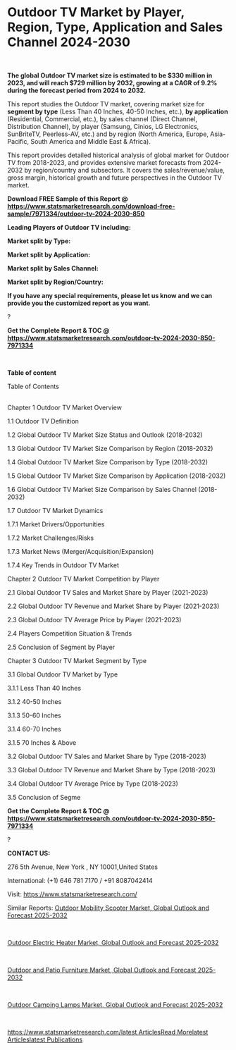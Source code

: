 <h1>Outdoor TV Market by Player, Region, Type, Application and Sales Channel 2024-2030</h1><br/><p><strong>The global Outdoor TV market size is estimated to be $330 million in 2023, and will reach $729 million by 2032, growing at a <strong>CAGR</strong> of 9.2% during the forecast period from 2024 to 2032.</strong></p>
 
 
 
 <p>This report studies the Outdoor TV market, covering market size for <strong>segment by type</strong> (Less Than 40 Inches, 40-50 Inches, etc.), <strong>by application</strong> (Residential, Commercial, etc.), by sales channel (Direct Channel, Distribution Channel), by player (Samsung, Cinios, LG Electronics, SunBriteTV, Peerless-AV, etc.) and by region (North America, Europe, Asia-Pacific, South America and Middle East & Africa).</p>
 
 
 
 <p>This report provides detailed historical analysis of global market for Outdoor TV from 2018-2023, and provides extensive market forecasts from 2024-2032 by region/country and subsectors. It covers the sales/revenue/value, gross margin, historical growth and future perspectives in the Outdoor TV market.</p>
 
 
 
 <p><strong>Download FREE Sample of this Report @ <a href="https://www.statsmarketresearch.com/download-free-sample/7971334/outdoor-tv-2024-2030-850">https://www.statsmarketresearch.com/download-free-sample/7971334/outdoor-tv-2024-2030-850</a></strong></p>
 
 
 
 <p><strong>Leading Players of Outdoor TV including:</strong></p>
 
 
 
 <p><strong>Market split by Type:</strong></p>
 
 
 
 <p><strong>Market split <strong>by Application</strong>:</strong></p>
 
 
 
 <p><strong>Market split by Sales Channel:</strong></p>
 
 
 
 <p><strong>Market split by Region/Country:</strong></p>
 
 
 
 <p><strong>If you have any special requirements, please let us know and we can provide you the customized report as you want.</strong></p>
 
 
 
 <p>? </p>
 
 
 
 <div><b>Get the Complete Report & TOC @ <a href="https://www.statsmarketresearch.com/outdoor-tv-2024-2030-850-7971334">https://www.statsmarketresearch.com/outdoor-tv-2024-2030-850-7971334</a></b></div>
 
 
 
 <p><br />
 
 <b>Table of content</b></p>
 
 
 
 <p>Table of Contents<br />
 
 <br />
 
 Chapter 1 Outdoor TV Market Overview<br />
 
 1.1 Outdoor TV Definition<br />
 
 1.2 Global Outdoor TV Market Size Status and Outlook (2018-2032)<br />
 
 1.3 Global Outdoor TV Market Size Comparison by Region (2018-2032)<br />
 
 1.4 Global Outdoor TV Market Size Comparison by Type (2018-2032)<br />
 
 1.5 Global Outdoor TV Market Size Comparison by Application (2018-2032)<br />
 
 1.6 Global Outdoor TV Market Size Comparison by Sales Channel (2018-2032)<br />
 
 1.7 Outdoor TV Market Dynamics<br />
 
 1.7.1 Market Drivers/Opportunities<br />
 
 1.7.2 Market Challenges/Risks<br />
 
 1.7.3 Market News (Merger/Acquisition/Expansion)<br />
 
 1.7.4 Key Trends in Outdoor TV Market<br />
 
 Chapter 2 Outdoor TV Market Competition by Player<br />
 
 2.1 Global Outdoor TV Sales and Market Share by Player (2021-2023)<br />
 
 2.2 Global Outdoor TV Revenue and Market Share by Player (2021-2023)<br />
 
 2.3 Global Outdoor TV Average Price by Player (2021-2023)<br />
 
 2.4 Players Competition Situation & Trends<br />
 
 2.5 Conclusion of Segment by Player<br />
 
 Chapter 3 Outdoor TV Market Segment by Type<br />
 
 3.1 Global Outdoor TV Market by Type<br />
 
 3.1.1 Less Than 40 Inches<br />
 
 3.1.2 40-50 Inches<br />
 
 3.1.3 50-60 Inches<br />
 
 3.1.4 60-70 Inches<br />
 
 3.1.5 70 Inches & Above<br />
 
 3.2 Global Outdoor TV Sales and Market Share by Type (2018-2023)<br />
 
 3.3 Global Outdoor TV Revenue and Market Share by Type (2018-2023)<br />
 
 3.4 Global Outdoor TV Average Price by Type (2018-2023)<br />
 
 3.5 Conclusion of Segme</p>
 
 
 
 <div><b>Get the Complete Report & TOC @ <a href="https://www.statsmarketresearch.com/outdoor-tv-2024-2030-850-7971334">https://www.statsmarketresearch.com/outdoor-tv-2024-2030-850-7971334</a></b></div>
 
 
 
 <p>? </p>
 
 
 
 <p><b>CONTACT US:</b><br />
 
 276 5th Avenue, New York , NY 10001,United States<br />
 
 International: (+1) 646 781 7170 / +91 8087042414<br />
 
 Visit: <a href="https://www.statsmarketresearch.com/">https://www.statsmarketresearch.com/</a><br />
 
 Similar Reports: <a href="https://www.statsmarketresearch.com/outdoor-tv-2024-2030-850-7971334">Outdoor Mobility Scooter Market, Global Outlook and Forecast 2025-2032</a><br />
 
 <br />
 
 <a href="https://www.statsmarketresearch.com/outdoor-tv-2024-2030-850-7971334">Outdoor Electric Heater Market, Global Outlook and Forecast 2025-2032</a><br />
 
 <br />
 
 <a href="https://www.statsmarketresearch.com/outdoor-tv-2024-2030-850-7971334">Outdoor and Patio Furniture Market, Global Outlook and Forecast 2025-2032</a><br />
 
 <br />
 
 <a href="https://www.statsmarketresearch.com/outdoor-tv-2024-2030-850-7971334">Outdoor Camping Lamps Market, Global Outlook and Forecast 2025-2032</a><br />
 
 <br />
 
 <a href="https://gyeongbokgung.com">https://www.statsmarketresearch.com/</a><a href="https://hallyeomaritime.com">latest Articles</a><a href="https://jingwansa.com">Read More</a><a href="https://nguoiviet.jp/">latest Articles</a><a href="https://www.intelmarketresearch.com/">latest Publications</a></p>
